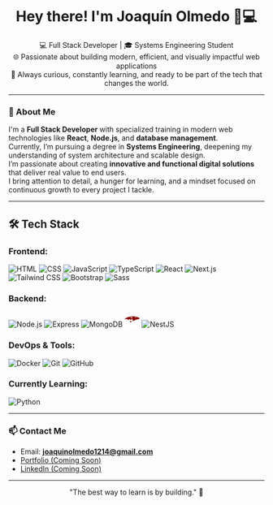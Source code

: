 <h1 align="center">Hey there! I'm Joaquín Olmedo 👋💻</h1>

<p align="center">
  💻 Full Stack Developer | 🎓 Systems Engineering Student <br/>
  🌐 Passionate about building modern, efficient, and visually impactful web applications <br/>
  🚀 Always curious, constantly learning, and ready to be part of the tech that changes the world.
</p>

---

### 🧠 About Me

I'm a **Full Stack Developer** with specialized training in modern web technologies like **React**, **Node.js**, and **database management**.  
Currently, I’m pursuing a degree in **Systems Engineering**, deepening my understanding of system architecture and scalable design.  
I’m passionate about creating **innovative and functional digital solutions** that deliver real value to end users.  
I bring attention to detail, a hunger for learning, and a mindset focused on continuous growth to every project I tackle.

---

## 🛠️ Tech Stack

### Frontend:
<p align="left">
  <img src="https://cdn.jsdelivr.net/gh/devicons/devicon/icons/html5/html5-original.svg" width="30" alt="HTML" />
  <img src="https://cdn.jsdelivr.net/gh/devicons/devicon/icons/css3/css3-original.svg" width="30" alt="CSS" />
  <img src="https://cdn.jsdelivr.net/gh/devicons/devicon/icons/javascript/javascript-original.svg" width="30" alt="JavaScript" />
  <img src="https://cdn.jsdelivr.net/gh/devicons/devicon/icons/typescript/typescript-original.svg" width="30" alt="TypeScript" />
  <img src="https://cdn.jsdelivr.net/gh/devicons/devicon/icons/react/react-original.svg" width="30" alt="React" />
  <img src="https://cdn.jsdelivr.net/gh/devicons/devicon/icons/nextjs/nextjs-original.svg" width="30" alt="Next.js" />
  <img src="https://www.vectorlogo.zone/logos/tailwindcss/tailwindcss-icon.svg" width="30" alt="Tailwind CSS" />
  <img src="https://cdn.jsdelivr.net/gh/devicons/devicon/icons/bootstrap/bootstrap-original.svg" width="30" alt="Bootstrap" />
  <img src="https://cdn.jsdelivr.net/gh/devicons/devicon/icons/sass/sass-original.svg" width="30" alt="Sass" />
</p>


### Backend:
<p align="left">
  <img src="https://cdn.jsdelivr.net/gh/devicons/devicon/icons/nodejs/nodejs-original.svg" height="30" alt="Node.js" />
  <img src="https://cdn.jsdelivr.net/gh/devicons/devicon/icons/express/express-original.svg" height="30" alt="Express" />
  <img src="https://cdn.jsdelivr.net/gh/devicons/devicon/icons/mongodb/mongodb-original.svg" height="30" alt="MongoDB" />
  <img src="https://raw.githubusercontent.com/devicons/devicon/master/icons/mongoose/mongoose-original.svg" height="30" alt="Mongoose" />
  <img src="https://cdn.jsdelivr.net/gh/devicons/devicon/icons/nestjs/nestjs-plain.svg" height="30" alt="NestJS" />
</p>

### DevOps & Tools:
<p align="left">
  <img src="https://cdn.jsdelivr.net/gh/devicons/devicon/icons/docker/docker-original.svg" height="30" alt="Docker" />
  <img src="https://cdn.jsdelivr.net/gh/devicons/devicon/icons/git/git-original.svg" height="30" alt="Git" />
  <img src="https://cdn.jsdelivr.net/gh/devicons/devicon/icons/github/github-original.svg" height="30" alt="GitHub" />
</p>

### Currently Learning:
<p align="left">
  <img src="https://cdn.jsdelivr.net/gh/devicons/devicon/icons/python/python-original.svg" height="30" alt="Python" />
</p>

---

### 📫 Contact Me

- Email: **joaquinolmedo1214@gmail.com**
- [Portfolio (Coming Soon)]()
- [LinkedIn (Coming Soon)]()

---

<p align="center">"The best way to learn is by building." 🚀</p>

